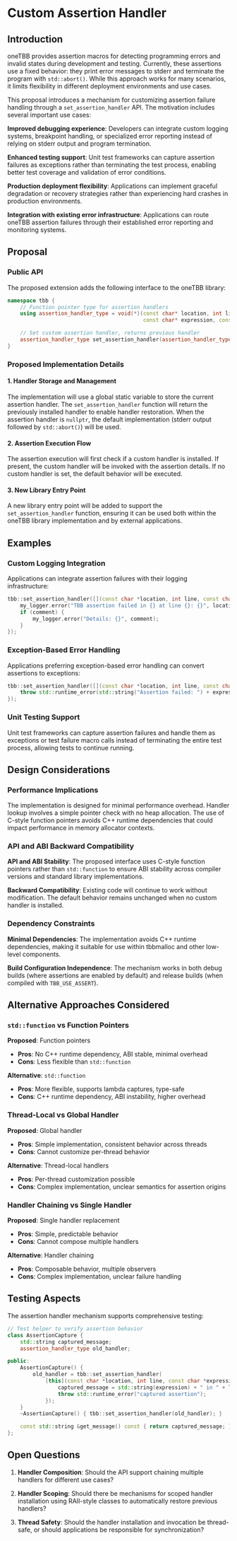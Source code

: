# Custom Assertion Handler

## Introduction

oneTBB provides assertion macros for detecting programming errors and invalid states during development and testing. Currently, these assertions use a fixed behavior: they print error messages to stderr and terminate the program with `std::abort()`. While this approach works for many scenarios, it limits flexibility in different deployment environments and use cases.

This proposal introduces a mechanism for customizing assertion failure handling through a `set_assertion_handler` API. The motivation includes several important use cases:

**Improved debugging experience**: Developers can integrate custom logging systems, breakpoint handling, or specialized error reporting instead of relying on stderr output and program termination.

**Enhanced testing support**: Unit test frameworks can capture assertion failures as exceptions rather than terminating the test process, enabling better test coverage and validation of error conditions.

**Production deployment flexibility**: Applications can implement graceful degradation or recovery strategies rather than experiencing hard crashes in production environments.

**Integration with existing error infrastructure**: Applications can route oneTBB assertion failures through their established error reporting and monitoring systems.

## Proposal

### Public API

The proposed extension adds the following interface to the oneTBB library:

```cpp
namespace tbb {
    // Function pointer type for assertion handlers
    using assertion_handler_type = void(*)(const char* location, int line,
                                           const char* expression, const char* comment);

    // Set custom assertion handler, returns previous handler
    assertion_handler_type set_assertion_handler(assertion_handler_type new_handler);
}
```

### Proposed Implementation Details

#### 1. Handler Storage and Management
The implementation will use a global static variable to store the current assertion handler. The `set_assertion_handler` function will return the previously installed handler to enable handler restoration. When the assertion handler is `nullptr`, the default implementation (stderr output followed by `std::abort()`) will be used.

#### 2. Assertion Execution Flow
The assertion execution will first check if a custom handler is installed. If present, the custom handler will be invoked with the assertion details. If no custom handler is set, the default behavior will be executed.

#### 3. New Library Entry Point
A new library entry point will be added to support the `set_assertion_handler` function, ensuring it can be used both within the oneTBB library implementation and by external applications.

## Examples

### Custom Logging Integration

Applications can integrate assertion failures with their logging infrastructure:

```cpp
tbb::set_assertion_handler([](const char *location, int line, const char *expression, const char *comment) {
    my_logger.error("TBB assertion failed in {} at line {}: {}", location, line, expression);
    if (comment) {
        my_logger.error("Details: {}", comment);
    }
});
```

### Exception-Based Error Handling

Applications preferring exception-based error handling can convert assertions to exceptions:

```cpp
tbb::set_assertion_handler([](const char *location, int line, const char *expression, const char *comment) {
    throw std::runtime_error(std::string("Assertion failed: ") + expression + " in " + location);
});
```

### Unit Testing Support

Unit test frameworks can capture assertion failures and handle them as exceptions or test failure macro calls
instead of terminating the entire test process, allowing tests to continue running.

## Design Considerations

### Performance Implications

The implementation is designed for minimal performance overhead. Handler lookup involves a simple pointer check with no heap allocation. The use of C-style function pointers avoids C++ runtime dependencies that could impact performance in memory allocator contexts.

### API and ABI Backward Compatibility

**API and ABI Stability**: The proposed interface uses C-style function pointers rather than `std::function` to ensure ABI stability across compiler versions and standard library implementations.

**Backward Compatibility**: Existing code will continue to work without modification. The default behavior remains unchanged when no custom handler is installed.

### Dependency Constraints

**Minimal Dependencies**: The implementation avoids C++ runtime dependencies, making it suitable for use within tbbmalloc and other low-level components.

**Build Configuration Independence**: The mechanism works in both debug builds (where assertions are enabled by default) and release builds (when compiled with `TBB_USE_ASSERT`).

## Alternative Approaches Considered

### `std::function` vs Function Pointers
**Proposed**: Function pointers
- **Pros**: No C++ runtime dependency, ABI stable, minimal overhead
- **Cons**: Less flexible than `std::function`

**Alternative**: `std::function`
- **Pros**: More flexible, supports lambda captures, type-safe
- **Cons**: C++ runtime dependency, ABI instability, higher overhead

### Thread-Local vs Global Handler
**Proposed**: Global handler
- **Pros**: Simple implementation, consistent behavior across threads
- **Cons**: Cannot customize per-thread behavior

**Alternative**: Thread-local handlers
- **Pros**: Per-thread customization possible
- **Cons**: Complex implementation, unclear semantics for assertion origins

### Handler Chaining vs Single Handler
**Proposed**: Single handler replacement
- **Pros**: Simple, predictable behavior
- **Cons**: Cannot compose multiple handlers

**Alternative**: Handler chaining
- **Pros**: Composable behavior, multiple observers
- **Cons**: Complex implementation, unclear failure handling

## Testing Aspects

The assertion handler mechanism supports comprehensive testing:

```cpp
// Test helper to verify assertion behavior
class AssertionCapture {
    std::string captured_message;
    assertion_handler_type old_handler;

public:
    AssertionCapture() {
        old_handler = tbb::set_assertion_handler(
            [this](const char *location, int line, const char *expression, const char *comment) {
                captured_message = std::string(expression) + " in " + location;
                throw std::runtime_error("captured assertion");
            });
    }
    ~AssertionCapture() { tbb::set_assertion_handler(old_handler); }

    const std::string &get_message() const { return captured_message; }
};
```

## Open Questions

1. **Handler Composition**: Should the API support chaining multiple handlers for different use cases?

2. **Handler Scoping**: Should there be mechanisms for scoped handler installation using RAII-style classes to automatically restore previous handlers?

3. **Thread Safety**: Should the handler installation and invocation be thread-safe, or should applications be responsible for synchronization?
